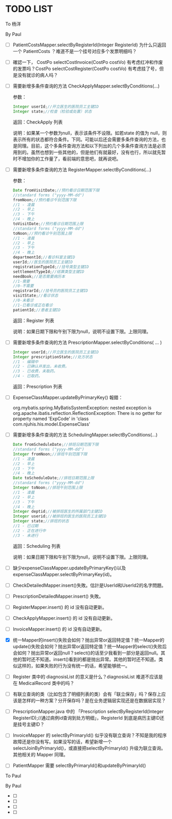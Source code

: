 # TODO LIST



To 杨洋

By Paul

- [ ] PatientCostsMapper.selectByRegisterId(Integer RegisterId) 为什么只返回一个 PatientCosts ？难道不是一个挂号对应多个发票明细吗？

- [ ] 確認一下， CostPo selectCostInvoice(CostPo costVo) 有考虑红冲和作废的发票吗？CostPo selectCostRegister(CostPo costVo) 有考虑挂了号，但是没有就诊的病人吗？

- [ ] 需要新增多条件查询的方法 CheckApplyMapper.selectByConditions(...)

  参数：

  ```java
  Integer userId;//开立医生的医院员工主键ID
  Integer state;//检查（检验或处置）状态
  ```

  返回：CheckApply 列表

  说明：如果某一个参数为null，表示该条件不设限。如若state 的值为 null，则表示所有的状态都符合条件。下同。可能以后还会需要多条件查询的方法，也是同理。目前，这个多条件查询方法和以下列出的几个多条件查询方法是必须用到的。虽然也想到一些其他的，但是他们有就最好，没有也行，所以就先暂时不增加你的工作量了，看前端的意思吧，就再说吧。

- [ ] 需要新增多条件查询的方法 RegisterMapper.selectByConditions(...)

  参数：

  ```java
  Date fromVisitDate;//预约看诊日期范围下限
  //standard forms ("yyyy-MM-dd")
  fromNoon;//预约看诊午别范围下限
  //1 - 凌晨
  //2 - 早上
  //3 - 下午
  //4 - 晚上
  toVisitDate;//预约看诊日期范围上限
  //standard forms ("yyyy-MM-dd")
  toNoon;//预约看诊午别范围上限
  //1 - 凌晨
  //2 - 早上
  //3 - 下午
  //4 - 晚上
  departmentId;//看诊科室主键ID
  userId;//医生的医院员工主键ID
  registrationTypeId;//挂号类型主键ID
  settlementTypeId;//结算类型主键ID
  needBook;//是否需要病历本
  //1-需要
  //0-不需要
  registrarId;//挂号员的医院员工主键ID
  visitState;//看诊状态
  //0-未看诊
  //1-已看诊或正在看诊
  patientId;//患者主键ID
  ```

  返回：Register 列表

  说明：如果日期下限和午别下限为null，说明不设置下限。上限同理。

- [ ] 需要新增多条件查询的方法 PrescriptionMapper.selectByConditions( ... )

  ```java
  Integer userId;//开立医生的医院员工主键ID
  Integer prescriptionState;//处方状态
  //1 - 编辑中
  //2 - 已确认并发出，未收费。
  //3 - 已收费，未取药。
  //4 - 已取药。
  ```

  返回：Prescription 列表

- [ ] ExpenseClassMapper.updateByPrimaryKey() 報錯：

  org.mybatis.spring.MyBatisSystemException: nested exception is org.apache.ibatis.reflection.ReflectionException: There is no getter for property named 'ExpCode' in 'class com.njuhis.his.model.ExpenseClass'

- [ ] 需要新增多条件查询的方法 SchedulingMapper.selectByConditions(...)

  ```java
  Date fromScheduleDate;//排班日期范围下限
  //standard forms ("yyyy-MM-dd")
  Integer fromNoon;//排班午别范围下限
  //1 - 凌晨
  //2 - 早上
  //3 - 下午
  //4 - 晚上
  Date toScheduleDate;//排班日期范围上限
  //standard forms ("yyyy-MM-dd")
  Integer toNoon;//排班午别范围上限
  //1 - 凌晨
  //2 - 早上
  //3 - 下午
  //4 - 晚上
  Integer deptid;//被排班医生的所属部门主键ID
  Integer userid;//被排班的医生的医院员工主键ID
  Integer state;//排班的状态
  //1 - 已过期
  //2 - 正在进行中
  //3 - 未进行
  ```

  返回：Scheduling 列表

  说明：如果日期下限和午别下限为null，说明不设置下限。上限同理。

- [ ] 缺少expenseClassMapper.updateByPrimaryKey()以及expenseClassMapper.selectByPrimaryKey(id)。

- [ ] CheckDetailedMapper.insert()失敗。估計是UserId和UserId2的名字問題。

- [ ] PrescriptionDetailedMapper.insert() 失敗。

- [ ] RegisterMapper.insert() 的 id 没有自动更新。

- [ ] CheckApplyMapper.insert() 的 id 没有自动更新。

- [ ] InvoiceMapper.insert() 的 id 没有自动更新。

- [x] 统一Mapper的insert()失败会如何？抛出异常or返回特定值？统一Mapper的update()失败会如何？抛出异常or返回特定值？统一Mapper的select()失败后会如何？抛出异常or返回null？select()的话至少我看到一部分是返回null。其他的暂时还不知道。insert()看到的都是抛出异常。其他的暂时还不知道。类似这样的，如果失败的行为没有统一的话，希望能够统一。

- [ ] Register 类中的 diagnosisList 的意义是什么？diagnosisList 难道不应该是在 MedicalRecord 类中的吗？

- [ ] 有联立查询的类（比如包含了明细列表的类）会有「联立保存」吗？保存上应该是怎样的一种方案？分开保存吗？是在业务逻辑层实现还是在数据层实现？

- [ ] PrescriptionMapper.java 中的 「Prescription selectByRegisterId(Integer RegisterID);//通过病例id查询到处方明细」，RegisterId 到底是病历主键ID还是挂号主键ID？

- [ ] InvoiceMapper 的 selectByPrimaryId() 似乎没有联立查询？不知是我的程序故障还是你没有写。如果没写的话，希望新增一个selectJoinByPrimaryId()，或直接把selectByPrimaryId() 升级为联立查询。其他相关的 Mapper 同理。

- [ ] PatientMapper 需要 selectByPrimaryId()和updateByPrimaryId()









To Paul

By Paul

- [ ] 
- [ ] 
- [ ] 
- [ ] 



